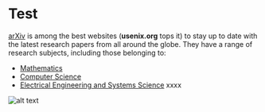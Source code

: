 # Test

[arXiv](https://arxiv.org/) is among the best websites (**usenix.org** tops it) to stay up to date with the latest research papers from all around the globe. They have a range of research subjects, including those belonging to:
- [Mathematics](https://arxiv.org/archive/math)
- [Computer Science](https://info.arxiv.org/help/cs/index.html)
- [Electrical Engineering and Systems Science](https://arxiv.org/archive/eess)
xxxx

![alt text](image.png)